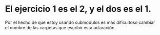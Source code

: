 # El ejercicio 1 es el 2, y el dos es el 1.
Por el hecho de que estoy usando submodulos es más dificultoso cambiar el nombre
de las carpetas que escribir esta aclaración.
